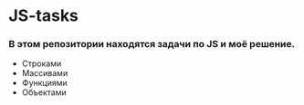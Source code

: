 # JS-tasks
### В этом репозитории находятся задачи по JS и моё решение. 

* Строками
* Массивами
* Функциями
* Объектами
